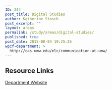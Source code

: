 ```yaml
---
ID: 244
post_title: Digital Studies
author: Katherine Stosch
post_excerpt: ""
layout: areas
permalink: /study/areas/digital-studies/
published: true
post_date: 2015-08-04 19:25:26
wpcf-department: >
  http://cas.umw.edu/elc/communication-at-umw/
---
```

<!-- End Types Custom Fields -->
<!-- End Types Custom Fields -->
<!-- Types Custom Fields: -->

<!-- resource-links -->
<h2>Resource Links</h2>
<!-- department -->
<a href="http://cas.umw.edu/elc/communication-at-umw/" class="button">Department Website</a>
<!-- End department -->

<!-- End resource-links -->

<!-- End Types Custom Fields -->